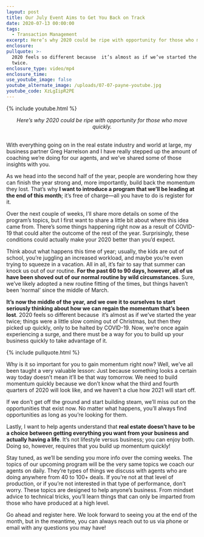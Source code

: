 ```yaml
---
layout: post
title: Our July Event Aims to Get You Back on Track
date: 2020-07-13 00:00:00
tags:
  - Transaction Management
excerpt: Here’s why 2020 could be ripe with opportunity for those who move quickly.
enclosure:
pullquote: >-
  2020 feels so different because  it’s almost as if we’ve started the year
  twice.
enclosure_type: video/mp4
enclosure_time:
use_youtube_image: false
youtube_alternate_image: /uploads/07-07-payne-youtube.jpg
youtube_code: XzLgIipR2PE
---
```


{% include youtube.html %}

<center><em>Here&rsquo;s why 2020 could be ripe with opportunity for those who move quickly.</em></center>

<br>With everything going on in the real estate industry and world at large, my business partner Greg Harrelson and I have really stepped up the amount of coaching we’re doing for our agents, and we’ve shared some of those insights with you.

As we head into the second half of the year, people are wondering how they can finish the year strong and, more importantly, build back the momentum they lost. That’s why **I want to introduce a program that we’ll be leading at the end of this month**; it’s free of charge—all you have to do is register for it.

Over the next couple of weeks, I’ll share more details on some of the program’s topics, but I first want to share a little bit about where this idea came from. There’s some things happening right now as a result of COVID-19 that could alter the outcome of the rest of the year. Surprisingly, these conditions could actually make your 2020 better than you’d expect.

Think about what happens this time of year; usually, the kids are out of school, you’re juggling an increased workload, and maybe you’re even trying to squeeze in a vacation. All in all, it’s fair to say that summer can knock us out of our routine. **For the past 60 to 90 days, however, all of us have been shoved out of our normal routine by wild circumstances**. Sure, we’ve likely adopted a new routine fitting of the times, but things haven’t been ‘normal’ since the middle of March.

**It’s now the middle of the year, and we owe it to ourselves to start seriously thinking about how we can regain the momentum that’s been lost**. 2020 feels so different because &nbsp;it’s almost as if we’ve started the year twice; things were a little slow coming out of Christmas, but then they picked up quickly, only to be halted by COVID-19. Now, we’re once again experiencing a surge, and there must be a way for you to build up your business quickly to take advantage of it.

{% include pullquote.html %}

Why is it so important for you to gain momentum right now? Well, we’ve all been taught a very valuable lesson: Just because something looks a certain way today doesn’t mean it’ll be that way tomorrow. We need to build momentum quickly because we don’t know what the third and fourth quarters of 2020 will look like, and we haven’t a clue how 2021 will start off.

If we don’t get off the ground and start building steam, we’ll miss out on the opportunities that exist now. No matter what happens, you’ll always find opportunities as long as you’re looking for them.

Lastly, I want to help agents understand that **real estate doesn’t have to be a choice between getting everything you want from your business and actually having a life**. It’s not lifestyle versus business; you can enjoy both. Doing so, however, requires that you build up momentum quickly\!

Stay tuned, as we’ll be sending you more info over the coming weeks. The topics of our upcoming program will be the very same topics we coach our agents on daily. They’re types of things we discuss with agents who are doing anywhere from 40 to 100+ deals. If you’re not at that level of production, or if you’re not interested in that type of performance, don’t worry. These topics are designed to help anyone’s business. From mindset advice to technical tricks, you’ll learn things that can only be imparted from those who have produced at a high level.

Go ahead and register here. We look forward to seeing you at the end of the month, but in the meantime, you can always reach out to us via phone or email with any questions you may have\!